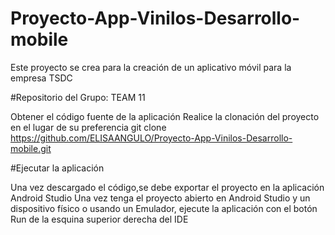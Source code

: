 # Proyecto-App-Vinilos-Desarrollo-mobile
Este proyecto se crea para la creación de un aplicativo móvil para la empresa TSDC


#Repositorio del Grupo: TEAM 11

Obtener el código fuente de la aplicación
Realice la clonación del proyecto en el lugar de su preferencia
git clone https://github.com/ELISAANGULO/Proyecto-App-Vinilos-Desarrollo-mobile.git


#Ejecutar la aplicación

Una vez descargado el código,se debe exportar el proyecto en la aplicación Android Studio
Una vez tenga el proyecto abierto en Android Studio y un dispositivo físico o usando un Emulador, ejecute la aplicación con el botón Run de la esquina superior derecha del IDE

